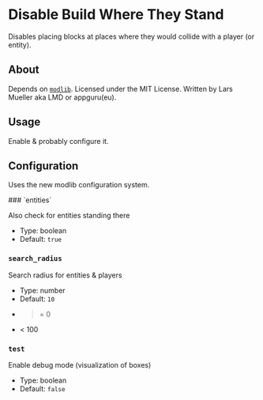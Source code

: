 # Disable Build Where They Stand

Disables placing blocks at places where they would collide with a player (or entity).

## About

Depends on [`modlib`](https://github.com/appgurueu/modlib). Licensed under the MIT License. Written by Lars Mueller aka LMD or appguru(eu).

## Usage

Enable & probably configure it.

## Configuration

Uses the new modlib configuration system.

<!--modlib:conf:2-->### `entities`
Also check for entities standing there

* Type: boolean
* Default: `true`

### `search_radius`
Search radius for entities & players

* Type: number
* Default: `10`
* >= 0
* < 100

### `test`
Enable debug mode (visualization of boxes)

* Type: boolean
* Default: `false`
<!--modlib:conf-->